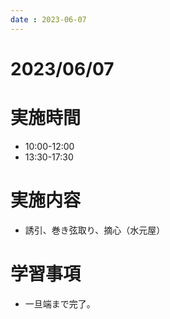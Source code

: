 ```yaml
---
date : 2023-06-07
---
```


# 2023/06/07

# 実施時間
- 10:00-12:00
- 13:30-17:30

# 実施内容
- 誘引、巻き弦取り、摘心（水元屋）

# 学習事項
- 一旦端まで完了。